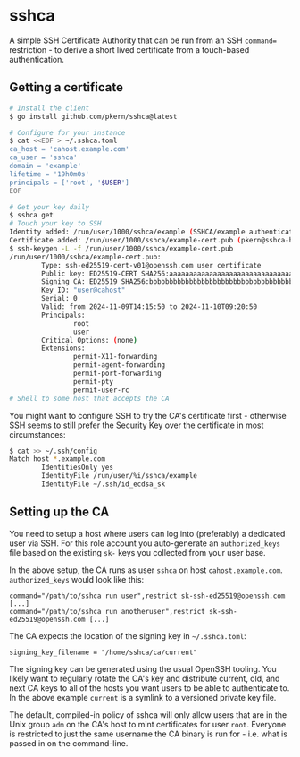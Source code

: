 # sshca

A simple SSH Certificate Authority that can be run from an SSH `command=`
restriction - to derive a short lived certificate from a touch-based
authentication.

## Getting a certificate

```sh
# Install the client
$ go install github.com/pkern/sshca@latest
```

```sh
# Configure for your instance
$ cat <<EOF > ~/.sshca.toml
ca_host = 'cahost.example.com'
ca_user = 'sshca'
domain = 'example'
lifetime = '19h0m0s'
principals = ['root', '$USER']
EOF
```

```sh
# Get your key daily
$ sshca get
# Touch your key to SSH
Identity added: /run/user/1000/sshca/example (SSHCA/example authentication key (2024-11-06 20:42:57.164289438))
Certificate added: /run/user/1000/sshca/example-cert.pub (pkern@sshca-host)
$ ssh-keygen -L -f /run/user/1000/sshca/example-cert.pub
/run/user/1000/sshca/example-cert.pub:
        Type: ssh-ed25519-cert-v01@openssh.com user certificate
        Public key: ED25519-CERT SHA256:aaaaaaaaaaaaaaaaaaaaaaaaaaaaaaaaaaaaaaaaaaa
        Signing CA: ED25519 SHA256:bbbbbbbbbbbbbbbbbbbbbbbbbbbbbbbbbbbbbbbbbbb (using ssh-ed25519)
        Key ID: "user@cahost"
        Serial: 0
        Valid: from 2024-11-09T14:15:50 to 2024-11-10T09:20:50
        Principals:
                root
                user
        Critical Options: (none)
        Extensions:
                permit-X11-forwarding
                permit-agent-forwarding
                permit-port-forwarding
                permit-pty
                permit-user-rc
# Shell to some host that accepts the CA
```

You might want to configure SSH to try the CA's certificate first - otherwise
SSH seems to still prefer the Security Key over the certificate in most
circumstances:

```sh
$ cat >> ~/.ssh/config
Match host *.example.com
        IdentitiesOnly yes
        IdentityFile /run/user/%i/sshca/example
        IdentityFile ~/.ssh/id_ecdsa_sk
```

## Setting up the CA

You need to setup a host where users can log into (preferably) a dedicated user
via SSH. For this role account you auto-generate an `authorized_keys` file
based on the existing `sk-` keys you collected from your user base.

In the above setup, the CA runs as user `sshca` on host `cahost.example.com`.
`authorized_keys` would look like this:

```
command="/path/to/sshca run user",restrict sk-ssh-ed25519@openssh.com [...]
command="/path/to/sshca run anotheruser",restrict sk-ssh-ed25519@openssh.com [...]
```

The CA expects the location of the signing key in `~/.sshca.toml`:

```
signing_key_filename = "/home/sshca/ca/current"
```

The signing key can be generated using the usual OpenSSH tooling. You likely
want to regularly rotate the CA's key and distribute current, old, and next CA
keys to all of the hosts you want users to be able to authenticate to.  In the
above example `current` is a symlink to a versioned private key file.

The default, compiled-in policy of sshca will only allow users that are in the
Unix group `adm` on the CA's host to mint certificates for user `root`.
Everyone is restricted to just the same username the CA binary is run for -
i.e. what is passed in on the command-line.
